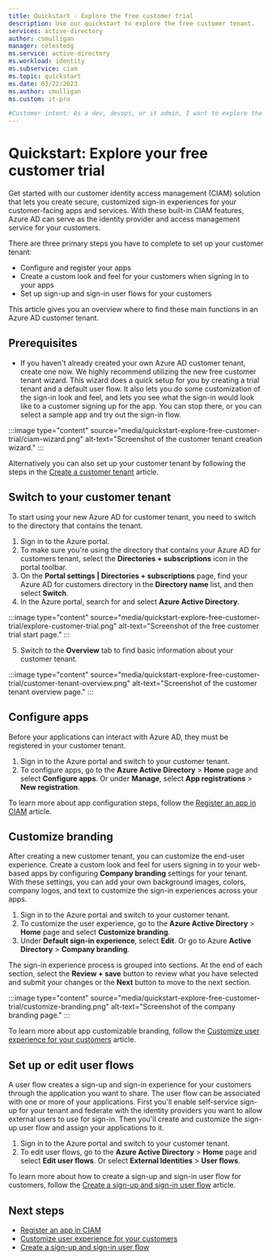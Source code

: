 ```yaml
---
title: Quickstart - Explore the free customer trial
description: Use our quickstart to explore the free customer tenant.
services: active-directory
author: csmulligan
manager: celestedg
ms.service: active-directory
ms.workload: identity
ms.subservice: ciam
ms.topic: quickstart
ms.date: 03/22/2023
ms.author: cmulligan
ms.custom: it-pro

#Customer intent: As a dev, devops, or it admin, I want to explore the free customer trial. 
---
```

# Quickstart: Explore your free customer trial

Get started with our customer identity access management (CIAM) solution that lets you create secure, customized sign-in experiences for your customer-facing apps and services. With these built-in CIAM features, Azure AD can serve as the identity provider and access management service for your customers. 

There are three primary steps you have to complete to set up your customer tenant:
- Configure and register your apps
- Create a custom look and feel for your customers when signing in to your apps
- Set up sign-up and sign-in user flows for your customers

This article gives you an overview where to find these main functions in an Azure AD customer tenant. 

## Prerequisites
- If you haven't already created your own Azure AD customer tenant, create one now. We highly recommend utilizing the new free customer tenant wizard. This wizard does a quick setup for you by creating a trial tenant and a default user flow. It also lets you do some customization of the sign-in look and feel, and lets you see what the sign-in would look like to a customer signing up for the app. You can stop there, or you can select a sample app and try out the sign-in flow.   

:::image type="content" source="media/quickstart-explore-free-customer-trial/ciam-wizard.png" alt-text="Screenshot of the customer tenant creation wizard." :::

Alternatively you can also set up your customer tenant by following the steps in the [Create a customer tenant](quickstart-customer-tenant-portal.md) article. 

## Switch to your customer tenant

To start using your new Azure AD for customer tenant, you need to switch to the directory that contains the tenant.

1. Sign in to the Azure portal.
1. To make sure you're using the directory that contains your Azure AD for customers tenant, select the **Directories + subscriptions** icon in the portal toolbar.
1. On the **Portal settings | Directories + subscriptions** page, find your Azure AD for customers directory in the **Directory name** list, and then select **Switch**. 
1. In the Azure portal, search for and select **Azure Active Directory**. 

:::image type="content" source="media/quickstart-explore-free-customer-trial/explore-customer-trial.png" alt-text="Screenshot of the free customer trial start page." :::

5. Switch to the **Overview** tab to find basic information about your customer tenant. 

:::image type="content" source="media/quickstart-explore-free-customer-trial/customer-tenant-overview.png" alt-text="Screenshot of the customer tenant overview page." :::

## Configure apps

Before your applications can interact with Azure AD, they must be registered in your customer tenant.

1. Sign in to the Azure portal and switch to your customer tenant. 
1. To configure apps, go to the **Azure Active Directory** > **Home** page and select **Configure apps**. Or under **Manage**, select **App registrations** > **New registration**.

To learn more about app configuration steps, follow the [Register an app in CIAM](register-ciam-app.md) article.

## Customize branding

After creating a new customer tenant, you can customize the end-user experience. Create a custom look and feel for users signing in to your web-based apps by configuring **Company branding** settings for your tenant. With these settings, you can add your own background images, colors, company logos, and text to customize the sign-in experiences across your apps.  

1. Sign in to the Azure portal and switch to your customer tenant. 
1. To customize the user experience, go to the **Azure Active Directory** > **Home** page and select **Customize branding**. 
1. Under **Default sign-in experience**, select **Edit**. Or go to Azure **Active Directory** > **Company branding**.

The sign-in experience process is grouped into sections. At the end of each section, select the **Review + save** button to review what you have selected and submit your changes or the **Next** button to move to the next section. 

:::image type="content" source="media/quickstart-explore-free-customer-trial/customize-branding.png" alt-text="Screenshot of the company branding page." :::

To learn more about app customizable branding, follow the [Customize user experience for your customers](how-to-customize-branding-customers.md) article.

## Set up or edit user flows

A user flow creates a sign-up and sign-in experience for your customers through the application you want to share. The user flow can be associated with one or more of your applications. First you'll enable self-service sign-up for your tenant and federate with the identity providers you want to allow external users to use for sign-in. Then you'll create and customize the sign-up user flow and assign your applications to it. 

1. Sign in to the Azure portal and switch to your customer tenant. 
1. To edit user flows, go to the **Azure Active Directory** > **Home** page and select **Edit user flows**. Or select **External Identities** > **User flows**. 

To learn more about how to create a sign-up and sign-in user flow for customers, follow the  [Create a sign-up and sign-in user flow](how-to-user-flow-sign-up-sign-in-customers.md)  article.

## Next steps
 - [Register an app in CIAM](register-ciam-app.md)
 - [Customize user experience for your customers](how-to-customize-branding-customers.md)
 - [Create a sign-up and sign-in user flow](how-to-user-flow-sign-up-sign-in-customers.md)